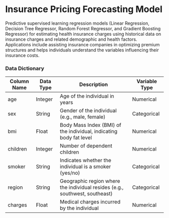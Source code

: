# Insurance Pricing Forecasting Model
Predictive supervised learning regression models (Linear Regression, Decision Tree Regressor, Random Forest Regressor, and Gradient Boosting Regressor) for estimating health insurance charges using historical data on insurance charges and related demographic and health factors. Applications include assisting insurance companies in optimizing premium structures and helps individuals understand the variables influencing their insurance costs.

### Data Dictionary
| Column Name     | Data Type             | Description                                                       | Variable Type             |
|-----------------|-----------------------|-------------------------------------------------------------------|---------------------------|
| age             | Integer               | Age of the individual in years                                    | Numerical                 |
| sex             | String                | Gender of the individual (e.g., male, female)                     | Categorical               |
| bmi             | Float                 | Body Mass Index (BMI) of the individual, indicating body fat level | Numerical                 |
| children        | Integer               | Number of dependent children                                      | Numerical                 |
| smoker          | String                | Indicates whether the individual is a smoker (yes/no)             | Categorical               |
| region          | String                | Geographic region where the individual resides (e.g., southwest, southeast) | Categorical         |
| charges         | Float                 | Medical charges incurred by the individual                        | Numerical                 |
